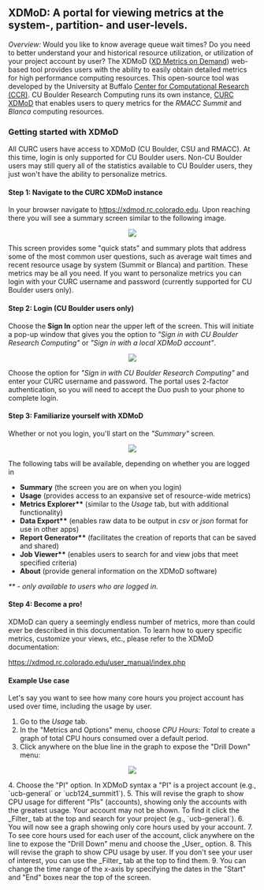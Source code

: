  ## XDMoD: A portal for viewing metrics at the system-, partition- and user-levels. 

_Overview:_ Would you like to know average queue wait times?  Do you need to better understand your and historical resource utilization, or utilization of your project account by user? The XDMoD ([XD Metrics on Demand](https://open.xdmod.org/9.0/index.html)) web-based tool provides users with the ability to easily obtain detailed metrics for high performance computing resources. This open-source tool was developed by the University at Buffalo [Center for Computational Research (CCR)](http://www.buffalo.edu/ccr.html). CU Boulder Research Computing runs its own instance, [CURC XDMoD](https://xdmod.rc.colorado.edu) that enables users to query metrics for the _RMACC Summit_ and _Blanca_ computing resources. 

### Getting started with XDMoD

All CURC users have access to XDMoD (CU Boulder, CSU and RMACC). At this time, login is only supported for CU Boulder users.  Non-CU Boulder users may still query all of the statistics available to CU Boulder users, they just won't have the ability to personalize metrics. 

#### Step 1: Navigate to the CURC XDMoD instance

In your browser navigate to https://xdmod.rc.colorado.edu. Upon reaching there you will see a summary screen similar to the following image.

<p align="middle">
  <img src="https://raw.githubusercontent.com/ResearchComputing/Documentation/dev/docs/gateways/xdmod/xdmod_homescreen.png"/>
</p>

This screen provides some "quick stats" and summary plots that address some of the most common user questions, such as average wait times and recent resource usage by system (Summit or Blanca) and partition.  These metrics may be all you need. If you want to personalize metrics you can login with your CURC username and password (currently supported for CU Boulder users only).

#### Step 2: Login (CU Boulder users only)

Choose the __Sign In__ option near the upper left of the screen.  This will initiate a pop-up window that gives you the option to _"Sign in with CU Boulder Research Computing"_ or _"Sign in with a local XDMoD account"_. 

<p align="middle">
  <img src="https://raw.githubusercontent.com/ResearchComputing/Documentation/dev/docs/gateways/xdmod/xdmod_sign_in.png"/>
</p>

Choose the option for _"Sign in with CU Boulder Research Computing"_ and enter your CURC username and password. The portal uses 2-factor authentication, so you will need to accept the Duo push to your phone to complete login.

#### Step 3: Familiarize yourself with XDMoD

Whether or not you login, you'll start on the _"Summary"_ screen.  

<p align="middle">
  <img src="https://raw.githubusercontent.com/ResearchComputing/Documentation/dev/docs/gateways/xdmod/xdmod_post_login.png"/>
</p>

The following tabs will be available, depending on whether you are logged in
* __Summary__ (the screen you are on when you login)
* __Usage__ (provides access to an expansive set of resource-wide metrics)
* __Metrics Explorer**__ (similar to the _Usage_ tab, but with additional functionality)
* __Data Export**__ (enables raw data to be output in _csv_ or _json_ format for use in other apps)
* __Report Generator**__ (facilitates the creation of reports that can be saved and shared)
* __Job Viewer**__ (enables users to search for and view jobs that meet specified criteria)
* __About__ (provide general information on the XDMoD software)

_** - only available to users who are logged in._

#### Step 4: Become a pro!

XDMoD can query a seemingly endless number of metrics, more than could ever be described in this documentation.  To learn how to query specific metrics, customize your views, etc., please refer to the XDMoD documentation:

https://xdmod.rc.colorado.edu/user_manual/index.php

#### Example Use case

Let's say you want to see how many core hours you project account has used over time, including the usage by user.  

1. Go to the _Usage_ tab.
2. In the "Metrics and Options" menu, choose _CPU Hours: Total_ to create a graph of total CPU hours consumed over a default period.
3. Click anywhere on the blue line in the graph to expose the "Drill Down" menu:
<p align="middle">
  <img src="https://raw.githubusercontent.com/ResearchComputing/Documentation/dev/docs/gateways/xdmod/xdmod_cpuhrs_total.png"/>
</p>
4. Choose the "PI" option.  In XDMoD syntax a "PI" is a project account (e.g., `ucb-general` or `ucb124_summit1`).  
5. This will revise the graph to show CPU usage for different "PIs" (accounts), showing only the accounts with the greatest usage. Your account may not be shown. To find it click the _Filter_ tab at the top and search for your project (e.g., `ucb-general`).  
6. You will now see a graph showing only core hours used by your account.  
7. To see core hours used for each user of the account, click anywhere on the line to expose the "Drill Down" menu and choose the _User_ option.
8. This will revise the graph to show CPU usage by user.  If you don't see your user of interest, you can use the _Filter_ tab at the top to find them.
9. You can change the time range of the x-axis by specifying the dates in the "Start" and "End" boxes near the top of the screen.



